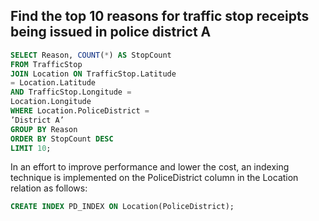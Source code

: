 ## Find the top 10 reasons for traffic stop receipts being issued in police district A

```sql
SELECT Reason, COUNT(*) AS StopCount
FROM TrafficStop
JOIN Location ON TrafficStop.Latitude
= Location.Latitude
AND TrafficStop.Longitude =
Location.Longitude
WHERE Location.PoliceDistrict =
’District A’
GROUP BY Reason
ORDER BY StopCount DESC
LIMIT 10;
```
In an effort to improve performance and lower the cost, an indexing technique is implemented on the PoliceDistrict column in the Location relation as follows:
```sql
CREATE INDEX PD_INDEX ON Location(PoliceDistrict);
